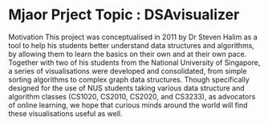 Mjaor Prject Topic : DSAvisualizer
========

Motivation
This project was conceptualised in 2011 by Dr Steven Halim as a tool to help his students better understand data structures and algorithms, by allowing them to learn the basics on their own and at their own pace. Together with two of his students from the National University of Singapore, a series of visualisations were developed and consolidated, from simple sorting algorithms to complex graph data structures.
Though specifically designed for the use of NUS students taking various data structure and algorithm classes (CS1020, CS2010, CS2020, and CS3233), as advocators of online learning, we hope that curious minds around the world will find these visualisations useful as well.



